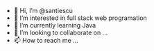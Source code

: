 - 👋 Hi, I’m @santiescu
- 👀 I’m interested in full stack web programation
- 🌱 I’m currently learning Java
- 💞️ I’m looking to collaborate on ...
- 📫 How to reach me ...

<!---
santiescu/santiescu is a ✨ special ✨ repository because its `README.md` (this file) appears on your GitHub profile.
You can click the Preview link to take a look at your changes.
--->
